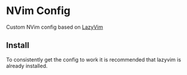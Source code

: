 # NVim Config
Custom NVim config based on [LazyVim](https://github.com/LazyVim/LazyVim)

## Install
To consistently get the config to work it is recommended that lazyvim is already installed. 
